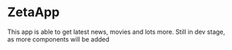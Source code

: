 # ZetaApp
This app is able to get latest news, movies and lots more. Still in dev stage, as more components will be added
